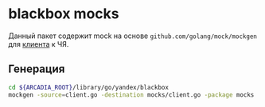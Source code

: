 blackbox mocks
====================

Данный пакет содержит mock на основе `github.com/golang/mock/mockgen` для [клиента](../client.go) к ЧЯ.

## Генерация
```bash
cd ${ARCADIA_ROOT}/library/go/yandex/blackbox
mockgen -source=client.go -destination mocks/client.go -package mocks
```

